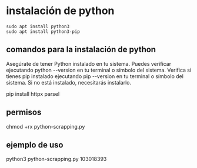 # instalación de python

```
sudo apt install python3
sudo apt install python3-pip
```

## comandos para la instalación de python

Asegúrate de tener Python instalado en tu sistema. Puedes verificar ejecutando python --version en tu terminal o símbolo del sistema.
Verifica si tienes pip instalado ejecutando pip --version en tu terminal o símbolo del sistema. Si no está instalado, necesitarás instalarlo.

pip install httpx parsel

## permisos

chmod +rx python-scrapping.py

## ejemplo de uso

python3 python-scrapping.py 103018393

